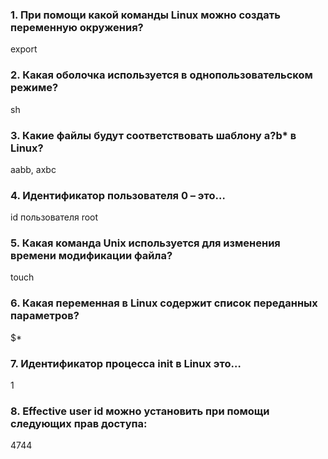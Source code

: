 ### 1. При помощи какой команды Linux можно создать переменную окружения?
export
### 2. Какая оболочка используется в однопользовательском режиме?
sh
### 3. Какие файлы будут соответствовать шаблону a?b* в Linux?
aabb, axbc
### 4. Идентификатор пользователя 0 – это… 
id пользователя root
### 5. Какая команда Unix используется для изменения времени модификации файла?
touch
### 6. Какая переменная в Linux содержит список переданных параметров? 
$*
### 7. Идентификатор процесса init в Linux это…
1
### 8. Effective user id можно установить при помощи следующих прав доступа:
4744
